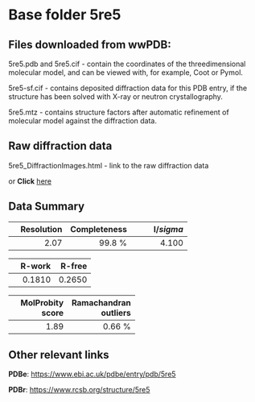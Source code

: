 # Base folder 5re5

## Files downloaded from wwPDB:

5re5.pdb and 5re5.cif - contain the coordinates of the threedimensional molecular model, and can be viewed with, for example, Coot or Pymol.

5re5-sf.cif - contains deposited diffraction data for this PDB entry, if the structure has been solved with X-ray or neutron crystallography.

5re5.mtz - contains structure factors after automatic refinement of molecular model against the diffraction data.

## Raw diffraction data

5re5_DiffractionImages.html - link to the raw diffraction data 

or **Click** [here](https://zenodo.org/record/3730489) 

## Data Summary
|   | Resolution | Completeness| I/$sigma$ |
|---|-------------:|----------------:|--------------:|
|   |2.07|99.8  %|<img width=50/>4.100|

|   | **R-work**| **R-free**   
|---|-------------:|----------------:|           
||0.1810|0.2650|

|   |**MolProbity<br>score**| **Ramachandran<br>outliers** 
|---|-------------:|----------------:|
||1.89|0.66 %|

## Other relevant links 
**PDBe**:  https://www.ebi.ac.uk/pdbe/entry/pdb/5re5
 
**PDBr**: https://www.rcsb.org/structure/5re5 

